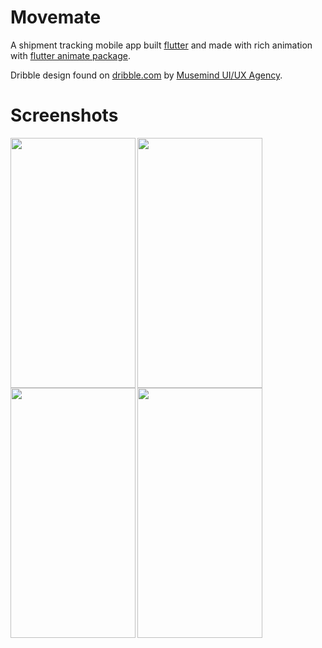 # Movemate

A shipment tracking mobile app built [flutter](https://flutter.dev/) and made with rich animation with [flutter animate package](https://pub.dev/packages/flutter_animate).

Dribble design found on [dribble.com](https://dribbble.com/shots/21617837-Movemate-Shipments-Mobile-App) by [Musemind UI/UX Agency](https://dribbble.com/musemindagency).

# Screenshots
<tr>
    <td><img align="left" src="https://github.com/applevinc/movemate/assets/67894127/5ac84741-8e04-42c1-ab3a-02e802025980" width="200" height="400"/></td>
    <td><img src="https://github.com/applevinc/movemate/assets/67894127/ca021128-241a-49ba-aca7-002e170f25fa" width="200" height="400"/></td> 
</tr>
<tr>
    <td><img align="left" src="https://github.com/applevinc/movemate/assets/67894127/dc54e1c2-27b1-42e8-aafe-c7fbe1f5ffb8" width="200" height="400"/></td>
    <td><img src="https://github.com/applevinc/movemate/assets/67894127/c4e21c79-2edb-4d42-aa91-1048e5accd5a" width="200" height="400"/></td> 
</tr>

